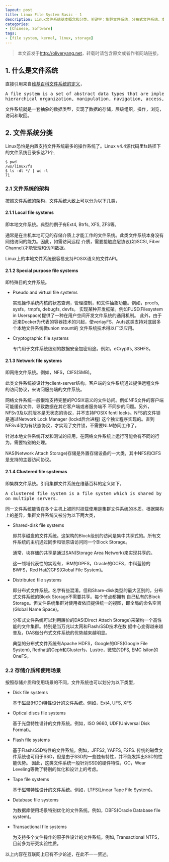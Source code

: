 ```yaml
---
layout: post
title: Linux File System Basic - 1
description: Linux文件系统基本概念和分类。关键字：集群文件系统，分布式文件系统，本地文件系统，特殊目的文件系统，Linux内核，文件系统架构。
categories:
- [Chinese, Software]
tags:
- [file system, kernel, linux, storage]
---
```


>本文首发于<http://oliveryang.net>，转载时请包含原文或者作者网站链接。

## 1. 什么是文件系统

直接引用来自[维基百科文件系统的定义](http://en.wikipedia.org/wiki/Filesystem)，

<pre>A file system is a set of abstract data types that are implemented for the storage,
hierarchical organization, manipulation, navigation, access, and retrieval of data.</pre>

文件系统就是一套抽象的数据类型，实现了数据的存储，层级组织，操作，浏览，访问和取回。

## 2. 文件系统分类

Linux恐怕是内置支持文件系统最多的操作系统了。Linux v4.4源代码里fs路径下的文件系统目录多达71个,

	$ pwd
	/ws/linux/fs
	$ ls -dl */ | wc -l
	71

### 2.1 文件系统的架构

按照文件系统的架构，文件系统大致上可以分为以下几类，

#### 2.1.1 Local file systems

即本地文件系统。典型的例子有Ext4, Btrfs, XFS, ZFS等。

通常是在主机本地可见的存储介质上才能工作的文件系统。此类文件系统本身没有网络访问的能力。因此，如需访问远程
介质，需要接触底层协议(如iSCSI, Fiber Channel)才能管理和访问数据。

Linux上的本地文件系统很容易支持POSIX语义的文件API。


#### 2.1.2 Special purpose file systems

即特殊目的文件系统。

- Pseudo and virtual file systems

  实现操作系统内核的状态查询，管理控制，和文件抽象功能。例如，procfs, sysfs，tmpfs, debugfs, devfs。
  实现某种开发框架。例如FUSE(Filesystem in Userspace)提供了一种在用户空间开发文件系统的通用机制。
  此外，由于近来Docker为代表的容器技术的兴起，使verlayFS，Aufs这类支持对底层多个本地文件系统做union mount的
  文件系统技术得以广泛应用。

- Cryptographic file systems
	
  专门用于文件系统级别的数据安全加密用途。例如，eCryptfs, SSHFS。

#### 2.1.3 Network file systems

即网络文件系统。例如，NFS，CIFS(SMB)。

此类文件系统被设计为client-server结构。客户端的文件系统通过提供远程文件的访问协议，来访问服务端的文件系统。

网络文件系统一般很难支持完整的POSIX语义的文件访问。例如NFS文件的客户端可能缓存文件，导致数据在其它客户端或者服务端不
不同步的问题。另外，NFSv3及以前版本是无状态的协议，并不支持POSIX fcntl locks。NFS的文件锁是通过Network Lock Manager
(lockd后台进程) 这个独立程序实现的。直到NFSv4改为有状态协议，才实现了文件锁，不需要NLM协同工作了。

针对本地文件系统开发和测试的应用，在网络文件系统上运行可能会有不同的行为，需要特别的处理。

NAS(Network Attach Storage)存储是外置存储设备的一大类，其中NFS和CIFS是支持的主要访问协议。

#### 2.1.4 Clustered file systemas

即集群文件系统。引用集群文件系统在维基百科的定义如下，

<pre>A clustered file system is a file system which is shared by being simultaneously mounted
on multiple servers.</pre>

同一文件系统能否在多个主机上被同时挂载使用是集群文件系统的本质。根据架构上的差异，集群文件系统又被分为以下两大类，

- Shared-disk file systems

  即共享磁盘的文件系统。这架构的Block级别的访问是集中共享式的。所有文件系统的主机通过同步和锁原语访问同一个Block Storage。

  通常，块存储的共享是通过SAN(Storage Area Network)来实现共享的。

  这一领域代表性的实现有，IBM的GPFS，Oracle的OCFS，中科蓝鲸的BWFS，Red Hat的GFS(Global File System)。

- Distributed file systems

  即分布式文件系统。名字有些混淆。但和Share-disk类型的最大区别的，分布式文件系统的Block Storage不需要共享。每个节点都拥有
  自己私有的Block Storage。但文件系统集群对使用者依旧提供统一的视图，即全局的命名空间(Global Name Space)。

  分布式文件系统可以利用廉价的DAS(Direct Attach Storage)来架构一个高性能的文件集群。特别是当万兆以太网和Flash/SSD技术在数
  据中心变得越来越普及，DAS做分布式文件系统的优势越来越明显。

  典型的分布式文件系统有Apache HDFS，Google的GFS(Google File System), Redhat的Ceph和Glusterfs，Lustre，微软的DFS,
  EMC Isilon的OneFS。

### 2.2 存储介质和使用场景

按照存储介质和使用场景的不同，文件系统也可以划分为以下类型，

* Disk file systems

  基于磁盘(HDD)特性设计的文件系统。例如，Ext4, UFS, XFS 

* Optical discs file systems

  基于光盘特性设计的文件系统。例如，ISO 9660, UDF(Universal Disk Format)。

* Flash file systems

  基于Flash/SSD特性的文件系统。例如，JFFS2, YAFFS, F2FS.
  传统的磁盘文件系统也可用于SSD，但是由于SSD的一些独有特性，并不能发挥出SSD的性能优势。
  因此，这类文件系统一般针对SSD的硬件特性，GC，Wear Leveling等做了特别的优化和设计上的考虑。

* Tape file systems

  基于磁带特性设计的文件系统。例如，LTFS(Linear Tape File System)。

* Database file systems

  为数据库使用场景特别优化的文件系统。例如，DBFS(Oracle Database file system)。

* Transactional file systems

  为支持多个文件操作的原子性设计的文件系统。例如, Transactional NTFS，目前多为研究实验性质。
	
以上内容在互联网上已有不少论述，在此不一一赘述。
